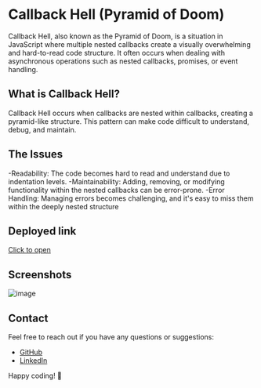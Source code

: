 # Callback Hell (Pyramid of Doom)

Callback Hell, also known as the Pyramid of Doom, is a situation in JavaScript where multiple nested callbacks create a visually overwhelming and hard-to-read code structure. It often occurs when dealing with asynchronous operations such as nested callbacks, promises, or event handling.

## What is Callback Hell?

Callback Hell occurs when callbacks are nested within callbacks, creating a pyramid-like structure. This pattern can make code difficult to understand, debug, and maintain.

## The Issues
-Readability: The code becomes hard to read and understand due to indentation levels.
-Maintainability: Adding, removing, or modifying functionality within the nested callbacks can be error-prone.
-Error Handling: Managing errors becomes challenging, and it's easy to miss them within the deeply nested structure

## Deployed link
[Click to open](https://resonant-manatee-08d848.netlify.app/)

## Screenshots
![image](https://github.com/Suryaprakash-G26/hellcode/assets/141228691/afa96f42-0f82-487f-9d42-c742fcc114de)


## Contact
Feel free to reach out if you have any questions or suggestions:

- [GitHub](https://github.com/Suryaprakash-G26)
- [LinkedIn](https://www.linkedin.com/in/surya-prakash-6b2914191/)

Happy coding! 🚀
